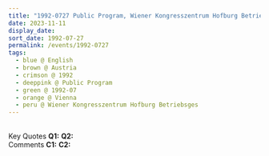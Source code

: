 ```yaml
---
title: "1992-0727 Public Program, Wiener Kongresszentrum Hofburg Betriebsges.m.b.H., Heldenplatz, Vienna, Austria"
date: 2023-11-11
display_date: 
sort_date: 1992-07-27
permalink: /events/1992-0727
tags:
  - blue @ English
  - brown @ Austria
  - crimson @ 1992
  - deeppink @ Public Program
  - green @ 1992-07
  - orange @ Vienna
  - peru @ Wiener Kongresszentrum Hofburg Betriebsges
---
```


<br>

<wave-list>
  <list-title color="DarkSeaGreen" width="55">Key Quotes</list-title>
  <list-item color="BlanchedAlmond" width="280"><b>Q1:</b> <i></i></list-item>
  <list-item color="Lavender" width="280"><b>Q2:</b> <i></i></list-item>
</wave-list>

<br>

<wave-list>
  <list-title color="DarkSeaGreen" width="55">Comments</list-title>
  <list-item color="BlanchedAlmond" width="280"><b>C1:</b> <i></i></list-item>
  <list-item color="Lavender" width="280"><b>C2:</b> <i></i></list-item>
</wave-list>